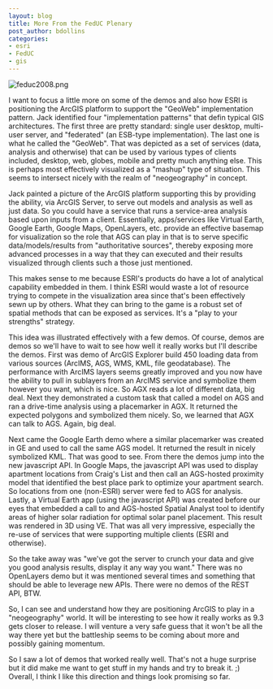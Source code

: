 ```yaml
---
layout: blog
title: More From the FedUC Plenary
post_author: bdollins
categories:
- esri
- FedUC
- gis
---
```


<img alt="feduc2008.png" src="http://geobabble.files.wordpress.com/2008/02/feduc2008.png" />

I want to focus a little more on some of the demos and also how ESRI is positioning the ArcGIS platform to support the "GeoWeb" implementation pattern. Jack identified four "implementation patterns" that defin typical GIS architectures. The first three are pretty standard: single user desktop, multi-user server, and "federated" (an ESB-type implementation). The last one is what he called the "GeoWeb". That was depicted as a set of services (data, analysis and otherwise) that can be used by various types of clients included, desktop, web, globes, mobile and pretty much anything else. This is perhaps most effectively visualized as a "mashup" type of situation. This seems to intersect nicely with the realm of "neogeography" in concept.<!--more-->

Jack painted a picture of the ArcGIS platform supporting this by providing the ability, via ArcGIS Server, to serve out models and analysis as well as just data. So you could have a service that runs a service-area analysis based upon inputs from a client. Essentially, apps/services like Virtual Earth, Google Earth, Google Maps, OpenLayers, etc. provide an effective basemap for visualization so the role that AGS can play in that is to serve specific data/models/results from "authoritative sources", thereby exposing more advanced processes in a way that they can executed and their results visualized through clients such a those just mentioned.

This makes sense to me because ESRI's products do have a lot of analytical capability embedded in them. I think ESRI would waste a lot of resource trying to compete in the visualization area since that's been effectively sewn up by others. What they can bring to the game is a robust set of spatial methods that can be exposed as services. It's a "play to your strengths" strategy.

This idea was illustrated effectively with a few demos. Of course, demos are demos so we'll have to wait to see how well it really works but I'll describe the demos. First was demo of ArcGIS Explorer build 450 loading data from various sources (ArcIMS, AGS, WMS, KML, file geodatabase). The performance with ArcIMS layers seems greatly improved and you now have the ability to pull in sublayers from an ArcIMS service and symbolize them however you want, which is nice. So AGX reads a lot of different data, big deal. Next they demonstrated a custom task that called a model on AGS and ran a drive-time analysis using a placemarker in AGX. It returned the expected polygons and symbolized them nicely. So, we learned that AGX can talk to AGS. Again, big deal.

Next came the Google Earth demo where a similar placemarker was created in GE and used to call the same AGS model. It returned the result in nicely symbolized KML. That was good to see. From there the demos jump into the new javascript API. In Google Maps, the javascript API was used to display apartment locations from Craig's List and then call an AGS-hosted proximity model that identified the best place park to optimize your apartment search. So locations from one (non-ESRI) server were fed to AGS for analysis. Lastly, a Virtual Earth app (using the javascript API) was created before our eyes that embedded a call to and AGS-hosted Spatial Analyst tool to identify areas of higher solar radiation for optimal solar panel placement. This result was rendered in 3D using VE. That was all very impressive, especially the re-use of services that were supporting multiple clients (ESRI and otherwise). 

So the take away was "we've got the server to crunch your data and give you good analysis results, display it any way you want." There was no OpenLayers demo but it was mentioned several times and something that should be able to leverage new APIs. There were no demos of the REST API, BTW.

So, I can see and understand how they are positioning ArcGIS to play in a "neogeography" world. It will be interesting to see how it really works as 9.3 gets closer to release. I will venture a very safe guess that it won't be all the way there yet but the battleship seems to be coming about more and possibly gaining momentum.

So I saw a lot of demos that worked really well. That's not a huge surprise but it did make me want to get stuff in my hands and try to break it. ;)  Overall, I think I like this direction and things look promising so far.